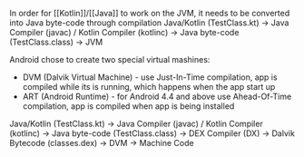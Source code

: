 In order for [[Kotlin]]/[[Java]] to work on the JVM, it needs to be converted into Java byte-code through compilation
Java/Kotlin (TestClass.kt) -> Java Compiler (javac) / Kotlin Compiler (kotlinc) -> Java byte-code (TestClass.class) -> JVM

Android chose to create two special virtual mashines:

- DVM (Dalvik Virtual Machine) - use Just-In-Time compilation, app is compiled while its is running, which happens when the app start up
- ART (Android Runtime) - for Android 4.4 and above use Ahead-Of-Time compilation, app is compiled when app is being installed

Java/Kotlin (TestClass.kt) -> Java Compiler (javac) / Kotlin Compiler (kotlinc) -> Java byte-code (TestClass.class) -> DEX Compiler (DX) ->
Dalvik Bytecode (classes.dex) -> DVM -> Machine Code

